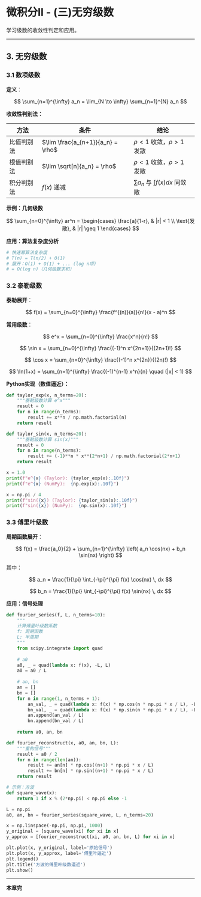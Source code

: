# 微积分II - (三)无穷级数

学习级数的收敛性判定和应用。

---

## 3. 无穷级数

### 3.1 数项级数

**定义**：

$$
\sum_{n=1}^{\infty} a_n = \lim_{N \to \infty} \sum_{n=1}^{N} a_n
$$

**收敛性判别法：**

| 方法 | 条件 | 结论 |
|------|------|------|
| 比值判别法 | $\lim \frac{a_{n+1}}{a_n} = \rho$ | $\rho < 1$ 收敛，$\rho > 1$ 发散 |
| 根值判别法 | $\lim \sqrt[n]{a_n} = \rho$ | $\rho < 1$ 收敛，$\rho > 1$ 发散 |
| 积分判别法 | $f(x)$ 递减 | $\sum a_n$ 与 $\int f(x) dx$ 同敛散 |

**示例：几何级数**

$$
\sum_{n=0}^{\infty} ar^n = \begin{cases}
\frac{a}{1-r}, & |r| < 1 \\
\text{发散}, & |r| \geq 1
\end{cases}
$$

**应用：算法复杂度分析**

```python
# 快速幂算法复杂度
# T(n) = T(n/2) + O(1)
# 展开：O(1) + O(1) + ... (log n项)
# = O(log n)（几何级数求和）
```

### 3.2 泰勒级数

**泰勒展开**：

$$
f(x) = \sum_{n=0}^{\infty} \frac{f^{(n)}(a)}{n!}(x - a)^n
$$

**常用级数**：

$$
e^x = \sum_{n=0}^{\infty} \frac{x^n}{n!}
$$

$$
\sin x = \sum_{n=0}^{\infty} \frac{(-1)^n x^{2n+1}}{(2n+1)!}
$$

$$
\cos x = \sum_{n=0}^{\infty} \frac{(-1)^n x^{2n}}{(2n)!}
$$

$$
\ln(1+x) = \sum_{n=1}^{\infty} \frac{(-1)^{n-1} x^n}{n} \quad (|x| < 1)
$$

**Python实现（数值逼近）：**

```python
def taylor_exp(x, n_terms=20):
    """泰勒级数计算 e^x"""
    result = 0
    for n in range(n_terms):
        result += x**n / np.math.factorial(n)
    return result

def taylor_sin(x, n_terms=20):
    """泰勒级数计算 sin(x)"""
    result = 0
    for n in range(n_terms):
        result += (-1)**n * x**(2*n+1) / np.math.factorial(2*n+1)
    return result

x = 1.0
print(f"e^{x} (Taylor): {taylor_exp(x):.10f}")
print(f"e^{x} (NumPy):  {np.exp(x):.10f}")

x = np.pi / 4
print(f"sin({x}) (Taylor): {taylor_sin(x):.10f}")
print(f"sin({x}) (NumPy):  {np.sin(x):.10f}")
```

### 3.3 傅里叶级数

**周期函数展开**：

$$
f(x) = \frac{a_0}{2} + \sum_{n=1}^{\infty} \left( a_n \cos(nx) + b_n \sin(nx) \right)
$$

其中：

$$
a_n = \frac{1}{\pi} \int_{-\pi}^{\pi} f(x) \cos(nx) \, dx
$$

$$
b_n = \frac{1}{\pi} \int_{-\pi}^{\pi} f(x) \sin(nx) \, dx
$$

**应用：信号处理**

```python
def fourier_series(f, L, n_terms=10):
    """
    计算傅里叶级数系数
    f: 周期函数
    L: 半周期
    """
    from scipy.integrate import quad
    
    # a0
    a0, _ = quad(lambda x: f(x), -L, L)
    a0 = a0 / L
    
    # an, bn
    an = []
    bn = []
    for n in range(1, n_terms + 1):
        an_val, _ = quad(lambda x: f(x) * np.cos(n * np.pi * x / L), -L, L)
        bn_val, _ = quad(lambda x: f(x) * np.sin(n * np.pi * x / L), -L, L)
        an.append(an_val / L)
        bn.append(bn_val / L)
    
    return a0, an, bn

def fourier_reconstruct(x, a0, an, bn, L):
    """重构信号"""
    result = a0 / 2
    for n in range(len(an)):
        result += an[n] * np.cos((n+1) * np.pi * x / L)
        result += bn[n] * np.sin((n+1) * np.pi * x / L)
    return result

# 示例：方波
def square_wave(x):
    return 1 if x % (2*np.pi) < np.pi else -1

L = np.pi
a0, an, bn = fourier_series(square_wave, L, n_terms=20)

x = np.linspace(-np.pi, np.pi, 1000)
y_original = [square_wave(xi) for xi in x]
y_approx = [fourier_reconstruct(xi, a0, an, bn, L) for xi in x]

plt.plot(x, y_original, label='原始信号')
plt.plot(x, y_approx, label='傅里叶逼近')
plt.legend()
plt.title('方波的傅里叶级数逼近')
plt.show()
```

---

**本章完**
